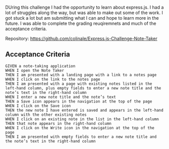 DUring this challenge I had the opportunity to learn about express.js. I had a lot of struggles along the way, but was able to make out some of the work. I got stuck a lot but am submitting what I can and hope to learn more in the future. I was able to complete the grading reuqiremnets and much of the acceptance criteria.


Repository: https://github.com/colinale/Express.js-Challenge-Note-Taker

## Acceptance Criteria

```
GIVEN a note-taking application
WHEN I open the Note Taker
THEN I am presented with a landing page with a link to a notes page
WHEN I click on the link to the notes page
THEN I am presented with a page with existing notes listed in the left-hand column, plus empty fields to enter a new note title and the note’s text in the right-hand column
WHEN I enter a new note title and the note’s text
THEN a Save icon appears in the navigation at the top of the page
WHEN I click on the Save icon
THEN the new note I have entered is saved and appears in the left-hand column with the other existing notes
WHEN I click on an existing note in the list in the left-hand column
THEN that note appears in the right-hand column
WHEN I click on the Write icon in the navigation at the top of the page
THEN I am presented with empty fields to enter a new note title and the note’s text in the right-hand column
``` 